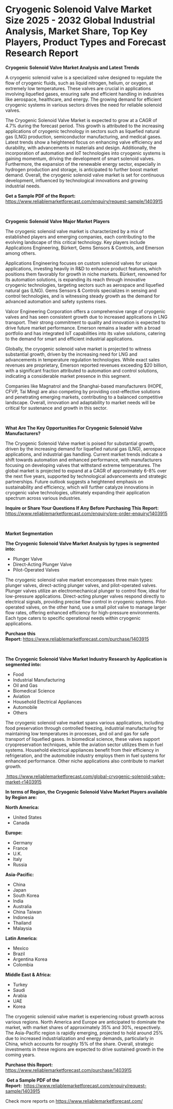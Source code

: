 <p><h1>Cryogenic Solenoid Valve Market Size 2025 - 2032 Global Industrial Analysis, Market Share, Top Key Players, Product Types and Forecast Research Report</h1></p><p><strong>Cryogenic Solenoid Valve Market Analysis and Latest Trends</strong></p>
<p><p>A cryogenic solenoid valve is a specialized valve designed to regulate the flow of cryogenic fluids, such as liquid nitrogen, helium, or oxygen, at extremely low temperatures. These valves are crucial in applications involving liquefied gases, ensuring safe and efficient handling in industries like aerospace, healthcare, and energy. The growing demand for efficient cryogenic systems in various sectors drives the need for reliable solenoid valves.</p><p>The Cryogenic Solenoid Valve Market is expected to grow at a CAGR of 4.7% during the forecast period. This growth is attributed to the increasing applications of cryogenic technology in sectors such as liquefied natural gas (LNG) production, semiconductor manufacturing, and medical gases. Latest trends show a heightened focus on enhancing valve efficiency and durability, with advancements in materials and design. Additionally, the incorporation of automation and IoT technologies into cryogenic systems is gaining momentum, driving the development of smart solenoid valves. Furthermore, the expansion of the renewable energy sector, especially in hydrogen production and storage, is anticipated to further boost market demand. Overall, the cryogenic solenoid valve market is set for continuous development, influenced by technological innovations and growing industrial needs.</p></p>
<p><strong>Get a Sample PDF of the Report:&nbsp;</strong> <a href="https://www.reliablemarketforecast.com/enquiry/request-sample/1403915?utm_campaign=3069&utm_medium=2&utm_source=Github&utm_content=ia&utm_term=28032025&utm_id=cryogenic-solenoid-valve">https://www.reliablemarketforecast.com/enquiry/request-sample/1403915</a></p>
<p>&nbsp;</p>
<p><strong>Cryogenic Solenoid Valve Major Market Players</strong></p>
<p><p>The cryogenic solenoid valve market is characterized by a mix of established players and emerging companies, each contributing to the evolving landscape of this critical technology. Key players include Applications Engineering, Bürkert, Gems Sensors & Controls, and Emerson among others.</p><p>Applications Engineering focuses on custom solenoid valves for unique applications, investing heavily in R&D to enhance product features, which positions them favorably for growth in niche markets. Bürkert, renowned for its automation solutions, is expanding its reach through innovative cryogenic technologies, targeting sectors such as aerospace and liquefied natural gas (LNG). Gems Sensors & Controls specializes in sensing and control technologies, and is witnessing steady growth as the demand for advanced automation and safety systems rises.</p><p>Valcor Engineering Corporation offers a comprehensive range of cryogenic valves and has seen consistent growth due to increased applications in LNG transport. Their strong commitment to quality and innovation is expected to drive future market performance. Emerson remains a leader with a broad portfolio and has integrated IoT capabilities into its valve solutions, catering to the demand for smart and efficient industrial applications.</p><p>Globally, the cryogenic solenoid valve market is projected to witness substantial growth, driven by the increasing need for LNG and advancements in temperature regulation technologies. While exact sales revenues are proprietary, Emerson reported revenues exceeding $20 billion, with a significant fraction attributed to automation and control solutions, indicating a considerable market presence in this segment.</p><p>Companies like Magnatrol and the Shanghai-based manufacturers (HOPE, CFVP, Tai Ming) are also competing by providing cost-effective solutions and penetrating emerging markets, contributing to a balanced competitive landscape. Overall, innovation and adaptability to market needs will be critical for sustenance and growth in this sector.</p></p>
<p>&nbsp;</p>
<p><strong>What Are The Key Opportunities For Cryogenic Solenoid Valve Manufacturers?</strong></p>
<p><p>The Cryogenic Solenoid Valve market is poised for substantial growth, driven by the increasing demand for liquefied natural gas (LNG), aerospace applications, and industrial gas handling. Current market trends indicate a shift towards automation and enhanced performance, with manufacturers focusing on developing valves that withstand extreme temperatures. The global market is projected to expand at a CAGR of approximately 6-8% over the next five years, supported by technological advancements and strategic partnerships. Future outlook suggests a heightened emphasis on sustainability and efficiency, which will further catalyze innovations in cryogenic valve technologies, ultimately expanding their application spectrum across various industries.</p></p>
<p><strong>Inquire or Share Your Questions If Any Before Purchasing This Report:</strong> <a href="https://www.reliablemarketforecast.com/enquiry/pre-order-enquiry/1403915?utm_campaign=3069&utm_medium=2&utm_source=Github&utm_content=ia&utm_term=28032025&utm_id=cryogenic-solenoid-valve">https://www.reliablemarketforecast.com/enquiry/pre-order-enquiry/1403915</a></p>
<p>&nbsp;</p>
<p><strong>Market Segmentation</strong></p>
<p><strong>The Cryogenic Solenoid Valve Market Analysis by types is segmented into:</strong></p>
<p><ul><li>Plunger Valve</li><li>Direct-Acting Plunger Valve</li><li>Pilot-Operated Valves</li></ul></p>
<p><p>The cryogenic solenoid valve market encompasses three main types: plunger valves, direct-acting plunger valves, and pilot-operated valves. Plunger valves utilize an electromechanical plunger to control flow, ideal for low-pressure applications. Direct-acting plunger valves respond directly to electrical signals, providing precise flow control in cryogenic systems. Pilot-operated valves, on the other hand, use a small pilot valve to manage larger flow rates, offering enhanced efficiency for high-pressure environments. Each type caters to specific operational needs within cryogenic applications.</p></p>
<p><strong>Purchase this Report:&nbsp;</strong><a href="https://www.reliablemarketforecast.com/purchase/1403915?utm_campaign=3069&utm_medium=2&utm_source=Github&utm_content=ia&utm_term=28032025&utm_id=cryogenic-solenoid-valve">https://www.reliablemarketforecast.com/purchase/1403915</a></p>
<p>&nbsp;</p>
<p><strong>The Cryogenic Solenoid Valve Market Industry Research by Application is segmented into:</strong></p>
<p><ul><li>Food</li><li>Industrial Manufacturing</li><li>Oil and Gas</li><li>Biomedical Science</li><li>Aviation</li><li>Household Electrical Appliances</li><li>Automobile</li><li>Others</li></ul></p>
<p><p>The cryogenic solenoid valve market spans various applications, including food preservation through controlled freezing, industrial manufacturing for maintaining low temperatures in processes, and oil and gas for safe transport of liquefied gases. In biomedical science, these valves support cryopreservation techniques, while the aviation sector utilizes them in fuel systems. Household electrical appliances benefit from their efficiency in refrigeration, and the automobile industry employs them in fuel systems for enhanced performance. Other niche applications also contribute to market growth.</p></p>
<p><a href="https://www.reliablemarketforecast.com/global-cryogenic-solenoid-valve-market-r1403915?utm_campaign=3069&utm_medium=2&utm_source=Github&utm_content=ia&utm_term=28032025&utm_id=cryogenic-solenoid-valve">&nbsp;https://www.reliablemarketforecast.com/global-cryogenic-solenoid-valve-market-r1403915</a></p>
<p><strong>In terms of Region, the Cryogenic Solenoid Valve Market Players available by Region are:</strong></p>
<p>
    <p> <strong> North America: </strong>
        <ul>
            <li>United States</li>
            <li>Canada</li>
        </ul>
        </p> 
    <p> <strong> Europe: </strong>
        <ul>
            <li>Germany</li>
            <li>France</li>
            <li>U.K.</li>
            <li>Italy</li>
            <li>Russia</li>
        </ul>
        </p> 
    <p> <strong> Asia-Pacific: </strong>
        <ul>
            <li>China</li>
            <li>Japan</li>
            <li>South Korea</li>
            <li>India</li>
            <li>Australia</li>
            <li>China Taiwan</li>
            <li>Indonesia</li>
            <li>Thailand</li>
            <li>Malaysia</li>
        </ul>
        </p> 
    <p> <strong> Latin America: </strong>
        <ul>
            <li>Mexico</li>
            <li>Brazil</li>
            <li>Argentina Korea</li>
            <li>Colombia</li>
        </ul>
        </p> 
    <p> <strong> Middle East & Africa: </strong>
        <ul>
            <li>Turkey</li>
            <li>Saudi</li>
            <li>Arabia</li>
            <li>UAE</li>
            <li>Korea</li>
        </ul>
    </p>
    </p>
<p><p>The cryogenic solenoid valve market is experiencing robust growth across various regions. North America and Europe are anticipated to dominate the market, with market shares of approximately 35% and 30%, respectively. The Asia-Pacific region is rapidly emerging, projected to hold around 25% due to increased industrialization and energy demands, particularly in China, which accounts for roughly 15% of the share. Overall, strategic investments in these regions are expected to drive sustained growth in the coming years.</p></p>
<p><strong>Purchase this Report: </strong><a href="https://www.reliablemarketforecast.com/purchase/1403915?utm_campaign=3069&utm_medium=2&utm_source=Github&utm_content=ia&utm_term=28032025&utm_id=cryogenic-solenoid-valve">https://www.reliablemarketforecast.com/purchase/1403915</a></p>
<p>&nbsp;<strong>Get a Sample PDF of the Report:&nbsp;&nbsp;</strong><a href="https://www.reliablemarketforecast.com/enquiry/request-sample/1403915?utm_campaign=3069&utm_medium=2&utm_source=Github&utm_content=ia&utm_term=28032025&utm_id=cryogenic-solenoid-valve">https://www.reliablemarketforecast.com/enquiry/request-sample/1403915</a></p>
<p><strong></strong></p>
<p>Check more reports on <a href="https://www.reliablemarketforecast.com/?utm_campaign=3069&utm_medium=2&utm_source=Github&utm_content=ia&utm_term=28032025&utm_id=cryogenic-solenoid-valve">https://www.reliablemarketforecast.com/</a></p>